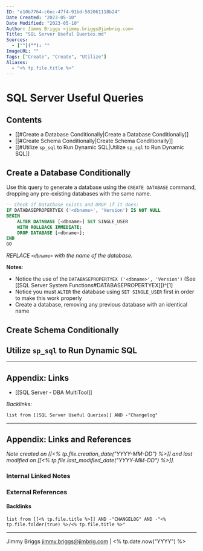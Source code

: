```yaml
---
ID: "e10b7764-c6ec-47f4-91bd-582061118b24"
Date Created: "2023-05-10"
Date Modified: "2023-05-10"
Author: Jimmy Briggs <jimmy.briggs@jimbrig.com>
Title: "SQL Server Useful Queries.md"
Sources: 
  - [""](""): ""
ImageURL: ""
Tags: ["Create", "Create", "Utilize"]
Aliases:
  - "<% tp.file.title %>"
---
```



# SQL Server Useful Queries

## Contents

- [[#Create a Database Conditionally|Create a Database Conditionally]]
- [[#Create Schema Conditionally|Create Schema Conditionally]]
- [[#Utilize `sp_sql` to Run Dynamic SQL|Utilize `sp_sql` to Run Dynamic SQL]]



## Create a Database Conditionally

Use this query to generate a database using the `CREATE DATABASE` command, dropping any pre-existing databases with the same name.

```SQL
-- Check if Datatbase exists and DROP if it does:
IF DATABASEPROPERTYEX ('<dbname>', 'Version') IS NOT NULL
BEGIN
    ALTER DATABASE [<dbname>] SET SINGLE_USER
    WITH ROLLBACK IMMEDIATE;
    DROP DATABASE [<dbname>];
END
GO
```

*REPLACE `<dbname>` with the name of the database.*

**Notes**:
- Notice the use of the `DATABASEPROPERTYEX ('<dbname>', 'Version')` (See [[SQL Server System Functions#DATABASEPROPERTYEX]])^[1]
- Notice you must `ALTER` the database using `SET SINGLE_USER` first in order to make this work properly
- Create a database, removing any previous database with an identical name

## Create Schema Conditionally


## Utilize `sp_sql` to Run Dynamic SQL



***

## Appendix: Links

- [[SQL Server - DBA MultiTool]]




*Backlinks:*

```dataview
list from [[SQL Server Useful Queries]] AND -"Changelog"
```



***

## Appendix: Links and References

*Note created on [[<% tp.file.creation_date("YYYY-MM-DD") %>]] and last modified on [[<% tp.file.last_modified_date("YYYY-MM-DD") %>]].*

### Internal Linked Notes

### External References

#### Backlinks

```dataview
list from [[<% tp.file.title %>]] AND -"CHANGELOG" AND -"<% tp.file.folder(true) %>/<% tp.file.title %>"
```


***

Jimmy Briggs <jimmy.briggs@jimbrig.com> | <% tp.date.now("YYYY") %>